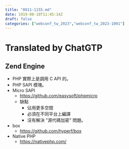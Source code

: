 ```yaml
---
title: "0811-1155.md"
date: 1919-08-10T11:45:14Z
draft: false
categories: ["webconf_tw_2023","webconf_tw_2023-1001"]
---
```




# Translated by ChatGTP

## Zend Engine

* PHP 實際上是調用 C API 的。
* PHP SAPI 模塊。
* Micro SAPI
  * https://github.com/easysoft/phpmicro
  * 缺點
    * 佔用更多空間
    * 必須在不同平台上編譯
    * 沒有解決 "源代碼加密" 問題。
* box
  * https://github.com/hyperf/box
* Native PHP
  * https://nativephp.com/